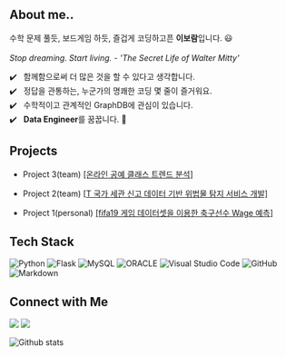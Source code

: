 ## About me..

수학 문제 풀듯, 보드게임 하듯, 즐겁게 코딩하고픈 **이보람**입니다. :smiley: \
\
 *Stop dreaming. Start living. - 'The Secret Life of Walter Mitty'*     

✔️ &nbsp; 함께함으로써 더 많은 것을 할 수 있다고 생각합니다. \
✔️ &nbsp; 정답을 관통하는, 누군가의 명쾌한 코딩 몇 줄이 즐거워요. \
✔️ &nbsp; 수학적이고 관계적인 GraphDB에 관심이 있습니다. \
✔️ &nbsp; <b>Data Engineer</b>를 꿈꿉니다. :runner:



## Projects

- Project 3(team) [[온라인 공예 클래스 트렌드 분석]](https://github.com/erdosnumber0/Craft_Trend)

- Project 2(team) [[T 국가 세관 신고 데이터 기반 위법물 탐지 서비스 개발]](https://github.com/erdosnumber0/project2)

- Project 1(personal) [[fifa19 게임 데이터셋을 이용한 축구선수 Wage 예측]](https://github.com/erdosnumber0/project_fifa)



## Tech Stack

![Python](https://img.shields.io/badge/-Python-333333?style=flat&logo=python)
![Flask](https://img.shields.io/badge/-Flask-333333?style=flat&logo=flask)
![MySQL](https://img.shields.io/badge/-MySQL-333333?style=flat&logo=mysql)
![ORACLE](https://img.shields.io/badge/-ORACLE-333333?style=flat&logo=oracle)
![Visual Studio Code](https://img.shields.io/badge/-Visual%20Studio%20Code-333333?style=flat&logo=visual-studio-code&logoColor=007ACC)
![GitHub](https://img.shields.io/badge/-GitHub-333333?style=flat&logo=github)
![Markdown](https://img.shields.io/badge/-Markdown-333333?style=flat&logo=markdown)



## Connect with Me 
<a href="mailto:erdosnumber0@gmail.com"><img src="https://img.shields.io/badge/-erdosnumber0@gmail.com-D14836?style=flat&logo=Gmail&logoColor=white"/></a>
<a href="https://velog.io/@erdosnumber0"><img src="https://img.shields.io/badge/-velog @erdosnumber0-20B2AA?style=flat&logo=blog&logoColor=white"/></a>


  
![Github stats](https://github-readme-stats.vercel.app/api?username=erdosnumber0&show_icons=true&theme=algolia&include_all_commits=true&count_private=true")

